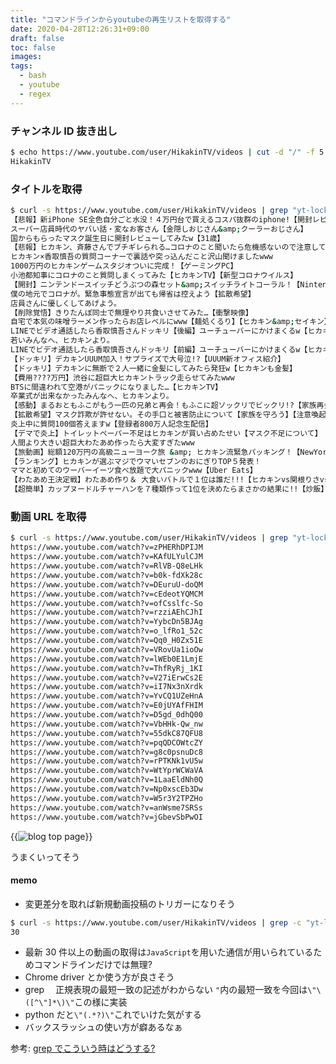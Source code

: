 ```yaml
---
title: "コマンドラインからyoutubeの再生リストを取得する"
date: 2020-04-28T12:26:31+09:00
draft: false
toc: false
images:
tags:
  - bash
  - youtube
  - regex
---
```


### チャンネル ID 抜き出し

```bash
$ echo https://www.youtube.com/user/HikakinTV/videos | cut -d "/" -f 5
HikakinTV
```

### タイトルを取得

```bash
$ curl -s https://www.youtube.com/user/HikakinTV/videos | grep "yt-lockup-title" | sed -e "s/.*title=\"\([^\"]*\)\".*/\1/g"
【悲報】新iPhone SE全色自分ごと水没！４万円台で買えるコスパ抜群のiphone!【開封レビュー】【カメラ比較】【ヒカキンTV】
スーパー店員時代のヤバい話・変なお客さん【金隠しおじさん&amp;クーラーおじさん】
国からもらったマスク誕生日に開封レビューしてみたw【31歳】
【悲報】ヒカキン、斉藤さんでブチギレられる…コロナのこと聞いたら危機感ないので注意してみた
ヒカキン×香取慎吾の質問コーナーで裏話や突っ込んだこと沢山聞けましたwww
1000万円のヒカキンゲームスタジオついに完成！【ゲーミングPC】
小池都知事にコロナのこと質問しまくってみた【ヒカキンTV】【新型コロナウイルス】
【開封】ニンテンドースイッチどうぶつの森セット&amp;スイッチライトコーラル！【Nintendo Switch】
僕の地元でコロナが。緊急事態宣言が出ても帰省は控えよう【拡散希望】
店員さんに優しくしてあげよう。
【削除覚悟】きりたんぽ同士で無理やり共食いさせてみた…【衝撃映像】
自宅で本気の味噌ラーメン作ったらお店レベルにwww【麺処くるり】【ヒカキン&amp;セイキン】
LINEでビデオ通話したら香取慎吾さんドッキリ【後編】ユーチューバーにかけまくるw【ヒカキンTV】
若いみんなへ、ヒカキンより。
LINEでビデオ通話したら香取慎吾さんドッキリ【前編】ユーチューバーにかけまくるw【ヒカキンTV】
【ドッキリ】デカキンUUUM加入！サプライズで大号泣!?【UUUM新オフィス紹介】
【ドッキリ】デカキンに無断で２人一緒に金髪にしてみたら発狂w【ヒカキンも金髪】
【費用????万円】渋谷に超巨大ヒカキントラック走らせてみたwww
BTSに間違われて空港がパニックになりました…【ヒカキンTV】
卒業式が出来なかったみんなへ、ヒカキンより。
【感動】まるおともふこがもう一匹の兄弟と再会！もふこに超ソックリでビックリ!?【家族再会】
【拡散希望】マスク詐欺が許せない。その手口と被害防止について【家族を守ろう】【注意喚起】
炎上中に質問100個答えますw【登録者800万人記念生配信】
【デマで炎上】トイレットペーパー不足はヒカキンが買い占めたせい【マスク不足について】
人間より大きい超巨大わたあめ作ったら大変すぎたwww
【旅動画】総額120万円の高級ニューヨーク旅 &amp; ヒカキン流緊急パッキング！【NewYork旅行】
【ランキング】ヒカキンが選ぶマジでウマいセブンのおにぎりTOP５発表！
ママと初めてのウーバーイーツ食べ放題で大パニックwww【Uber Eats】
【わたあめ王決定戦】わたあめ作り＆ 大食いバトルで１位は誰だ!!!【ヒカキンvs関根りさvsマスオ】
【超簡単】カップヌードルチャーハンを７種類作って1位を決めたらまさかの結果に!!【炒飯】
```

### 動画 URL を取得

```bash
$ curl -s https://www.youtube.com/user/HikakinTV/videos | grep "yt-lockup-title" | sed -e "s/.*href=\"\([^\"]*\)\".*/https:\/\/www.youtube.com\1/g"
https://www.youtube.com/watch?v=zPHERhDPIJM
https://www.youtube.com/watch?v=KAfULYulCJM
https://www.youtube.com/watch?v=RlVB-Q8eLHk
https://www.youtube.com/watch?v=b0k-fdXk28c
https://www.youtube.com/watch?v=DEuruU-doQM
https://www.youtube.com/watch?v=cEdeotYQMCM
https://www.youtube.com/watch?v=ofCsslfc-So
https://www.youtube.com/watch?v=rzziAEhCJhI
https://www.youtube.com/watch?v=YybcDn5BJAg
https://www.youtube.com/watch?v=o_lfRo1_52c
https://www.youtube.com/watch?v=Qq0_H0Zx51E
https://www.youtube.com/watch?v=VRovUa1ioOw
https://www.youtube.com/watch?v=lWEb0E1LmjE
https://www.youtube.com/watch?v=ThfRyRj_1KI
https://www.youtube.com/watch?v=V27iErwCs2E
https://www.youtube.com/watch?v=iI7Nx3nXrdk
https://www.youtube.com/watch?v=YvCQ1UZeHnA
https://www.youtube.com/watch?v=E0jUYAfFHIM
https://www.youtube.com/watch?v=D5gd_0dhQ00
https://www.youtube.com/watch?v=VbHHk-Qw_nw
https://www.youtube.com/watch?v=55dkC87QFU8
https://www.youtube.com/watch?v=pqQDCOWtcZY
https://www.youtube.com/watch?v=g8c0psnuDc8
https://www.youtube.com/watch?v=rPTKNk1vU5w
https://www.youtube.com/watch?v=WtYprWCWaVA
https://www.youtube.com/watch?v=1LaaEldNh0Q
https://www.youtube.com/watch?v=Np0xscEb3Dw
https://www.youtube.com/watch?v=W5r3Y2TPZHo
https://www.youtube.com/watch?v=anWsme7SRSs
https://www.youtube.com/watch?v=jGbevSbPwOI
```

{{<image src="https://i.imgur.com/ZE6z532.png" alt="blog top page" position="center">}}

うまくいってそう

#### memo

- 変更差分を取れば新規動画投稿のトリガーになりそう

```bash
$ curl -s https://www.youtube.com/user/HikakinTV/videos | grep -c "yt-lockup-title"
30
```

- 最新 30 件以上の動画の取得は`JavaScript`を用いた通信が用いられているためコマンドラインだけでは無理?
- Chrome driver とか使う方が良さそう
- grep 　正規表現の最短一致の記述がわからない `"`内の最短一致を今回は`\"\([^\"]*\)\"`この様に実装
- python だと`\"(.*?)\"`これでいけた気がする
- バックスラッシュの使い方が癖あるなぁ

参考: [grep でこういう時はどうする?](https://qiita.com/hirohiro77/items/771ffb64dddceabf69a3)
